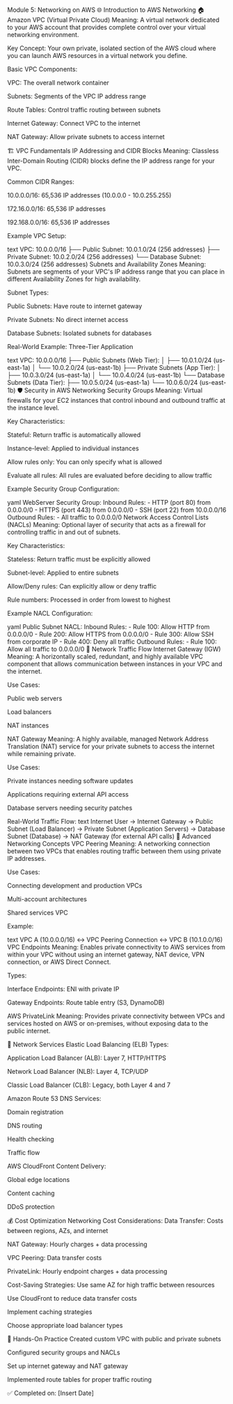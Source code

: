 Module 5: Networking on AWS
🌐 Introduction to AWS Networking
🏠 Amazon VPC (Virtual Private Cloud)
Meaning: A virtual network dedicated to your AWS account that provides complete control over your virtual networking environment.

Key Concept: Your own private, isolated section of the AWS cloud where you can launch AWS resources in a virtual network you define.

Basic VPC Components:

VPC: The overall network container

Subnets: Segments of the VPC IP address range

Route Tables: Control traffic routing between subnets

Internet Gateway: Connect VPC to the internet

NAT Gateway: Allow private subnets to access internet

🏗️ VPC Fundamentals
IP Addressing and CIDR Blocks
Meaning: Classless Inter-Domain Routing (CIDR) blocks define the IP address range for your VPC.

Common CIDR Ranges:

10.0.0.0/16: 65,536 IP addresses (10.0.0.0 - 10.0.255.255)

172.16.0.0/16: 65,536 IP addresses

192.168.0.0/16: 65,536 IP addresses

Example VPC Setup:

text
VPC: 10.0.0.0/16
├── Public Subnet: 10.0.1.0/24 (256 addresses)
├── Private Subnet: 10.0.2.0/24 (256 addresses)
└── Database Subnet: 10.0.3.0/24 (256 addresses)
Subnets and Availability Zones
Meaning: Subnets are segments of your VPC's IP address range that you can place in different Availability Zones for high availability.

Subnet Types:

Public Subnets: Have route to internet gateway

Private Subnets: No direct internet access

Database Subnets: Isolated subnets for databases

Real-World Example: Three-Tier Application

text
VPC: 10.0.0.0/16
├── Public Subnets (Web Tier):
│   ├── 10.0.1.0/24 (us-east-1a)
│   └── 10.0.2.0/24 (us-east-1b)
├── Private Subnets (App Tier):
│   ├── 10.0.3.0/24 (us-east-1a)
│   └── 10.0.4.0/24 (us-east-1b)
└── Database Subnets (Data Tier):
    ├── 10.0.5.0/24 (us-east-1a)
    └── 10.0.6.0/24 (us-east-1b)
🛡️ Security in AWS Networking
Security Groups
Meaning: Virtual firewalls for your EC2 instances that control inbound and outbound traffic at the instance level.

Key Characteristics:

Stateful: Return traffic is automatically allowed

Instance-level: Applied to individual instances

Allow rules only: You can only specify what is allowed

Evaluate all rules: All rules are evaluated before deciding to allow traffic

Example Security Group Configuration:

yaml
WebServer Security Group:
  Inbound Rules:
    - HTTP (port 80) from 0.0.0.0/0
    - HTTPS (port 443) from 0.0.0.0/0
    - SSH (port 22) from 10.0.0.0/16
  Outbound Rules:
    - All traffic to 0.0.0.0/0
Network Access Control Lists (NACLs)
Meaning: Optional layer of security that acts as a firewall for controlling traffic in and out of subnets.

Key Characteristics:

Stateless: Return traffic must be explicitly allowed

Subnet-level: Applied to entire subnets

Allow/Deny rules: Can explicitly allow or deny traffic

Rule numbers: Processed in order from lowest to highest

Example NACL Configuration:

yaml
Public Subnet NACL:
  Inbound Rules:
    - Rule 100: Allow HTTP from 0.0.0.0/0
    - Rule 200: Allow HTTPS from 0.0.0.0/0
    - Rule 300: Allow SSH from corporate IP
    - Rule 400: Deny all traffic
  Outbound Rules:
    - Rule 100: Allow all traffic to 0.0.0.0/0
🔄 Network Traffic Flow
Internet Gateway (IGW)
Meaning: A horizontally scaled, redundant, and highly available VPC component that allows communication between instances in your VPC and the internet.

Use Cases:

Public web servers

Load balancers

NAT instances

NAT Gateway
Meaning: A highly available, managed Network Address Translation (NAT) service for your private subnets to access the internet while remaining private.

Use Cases:

Private instances needing software updates

Applications requiring external API access

Database servers needing security patches

Real-World Traffic Flow:
text
Internet User → Internet Gateway → 
Public Subnet (Load Balancer) → 
Private Subnet (Application Servers) → 
Database Subnet (Database) → 
NAT Gateway (for external API calls)
🌉 Advanced Networking Concepts
VPC Peering
Meaning: A networking connection between two VPCs that enables routing traffic between them using private IP addresses.

Use Cases:

Connecting development and production VPCs

Multi-account architectures

Shared services VPC

Example:

text
VPC A (10.0.0.0/16) ↔ VPC Peering Connection ↔ VPC B (10.1.0.0/16)
VPC Endpoints
Meaning: Enables private connectivity to AWS services from within your VPC without using an internet gateway, NAT device, VPN connection, or AWS Direct Connect.

Types:

Interface Endpoints: ENI with private IP

Gateway Endpoints: Route table entry (S3, DynamoDB)

AWS PrivateLink
Meaning: Provides private connectivity between VPCs and services hosted on AWS or on-premises, without exposing data to the public internet.

🚀 Network Services
Elastic Load Balancing (ELB)
Types:

Application Load Balancer (ALB): Layer 7, HTTP/HTTPS

Network Load Balancer (NLB): Layer 4, TCP/UDP

Classic Load Balancer (CLB): Legacy, both Layer 4 and 7

Amazon Route 53
DNS Services:

Domain registration

DNS routing

Health checking

Traffic flow

AWS CloudFront
Content Delivery:

Global edge locations

Content caching

DDoS protection

💰 Cost Optimization
Networking Cost Considerations:
Data Transfer: Costs between regions, AZs, and internet

NAT Gateway: Hourly charges + data processing

VPC Peering: Data transfer costs

PrivateLink: Hourly endpoint charges + data processing

Cost-Saving Strategies:
Use same AZ for high traffic between resources

Use CloudFront to reduce data transfer costs

Implement caching strategies

Choose appropriate load balancer types

🧪 Hands-On Practice
Created custom VPC with public and private subnets

Configured security groups and NACLs

Set up internet gateway and NAT gateway

Implemented route tables for proper traffic routing

✅ Completed on: [Insert Date]
